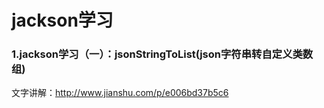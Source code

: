 # jackson学习

### 1.jackson学习（一）：jsonStringToList(json字符串转自定义类数组)
文字讲解：http://www.jianshu.com/p/e006bd37b5c6

